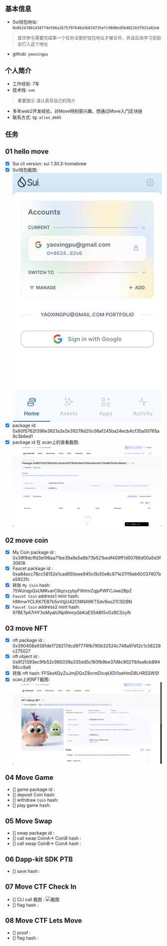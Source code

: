 <!--
 * @Author: yaoxingpu yaoxpu@163.com
 * @Date: 2024-08-20 09:03:47
 * @LastEditors: yaoxingpu yaoxpu@163.com
 * @LastEditTime: 2024-08-23 22:26:12
 * @FilePath: /letsmove/mover/yaoxingpu/readme.md
 * @Description: 
 * 
-->
## 基本信息

- Sui钱包地址: `0x86247801438f74e556a2bf5707648a3b619735e7c9600ed5b482163f931a82e6`

> 首次参与需要完成第一个任务注册好钱包地址才被合并，并且后续学习奖励会打入这个地址

- github: `yaoxingpu`

## 个人简介

- 工作经验: 7年
- 技术栈: `vue`

> 重要提示 请认真写自己的简介

- 多年web2开发经验，对Move特别感兴趣，想通过Move入门区块链
- 联系方式: tg: `allen_8605`

## 任务

## 01 hello move  

- [x] Sui cli version: sui 1.30.3-homebrew
- [x] Sui钱包截图: ![Sui钱包截图](./images/1.jpg)
- [x] package id: 0x80f5762f396e3621a2e2e39278d20c06af245ba24ecb4cf35a00765a9c3b6ed1
- [x] package id 在 scan上的查看截图:![Scan截图](./images/2.jpg)

## 02 move coin

- [x] My Coin package id : 0x39f9dcffd3ef96aa71be39a9a5a8b73b521bedf409ff1d50786d00a5d3f30818
- [x] Faucet package id : 0xa84acc78cc58152e1cad950eee945c0b30e8c871e31116eb60037407ba5922fc
- [x] 转账 `My Coin` hash: 75WJnqpQsUMKvarC6qzvzybyFWitmZqjpPWFCJwe2BpZ
- [x] `Faucet Coin` address1 mint hash: HMmwYCLKK7EB7b5xVtjjU4ZCf4NX8KTSdv9oo21CSDBN
- [x] `Faucet Coin` address2 mint hash: 97BE7pA7rhY3oMyatUNpWmtyQbKaES5ABt5vGzBCSzyN

## 03 move NFT

- [x] nft package id : 0x390408a9381de1728217dcd97774fb790b32524c748a97d12c1c58228c275027
- [x] nft object id : 0x9f21393ec9fb52c985039a335dd5c160fb9be37d8c90211bfea6cb89466cc8a6
- [x] 转账 nft  hash: FFSbxKQyZuJmjDQxZ8xrmDicqkXDi1oeHmD8LHRSSWSf
- [x] scan上的NFT截图:![Scan截图](./images/3.jpg)

## 04 Move Game

- [] game package id :
- [] deposit Coin hash:
- [] withdraw `Coin` hash:
- [] play game hash:

## 05 Move Swap

- [] swap package id :
- [] call swap CoinA-> CoinB  hash :
- [] call swap CoinB-> CoinA  hash :

## 06 Dapp-kit SDK PTB

- [] save hash :

## 07 Move CTF Check In

- [] CLI call 截图 : ![截图](./images/你的图片地址)
- [] flag hash :

## 08 Move CTF Lets Move

- [] proof :
- [] flag hash :
